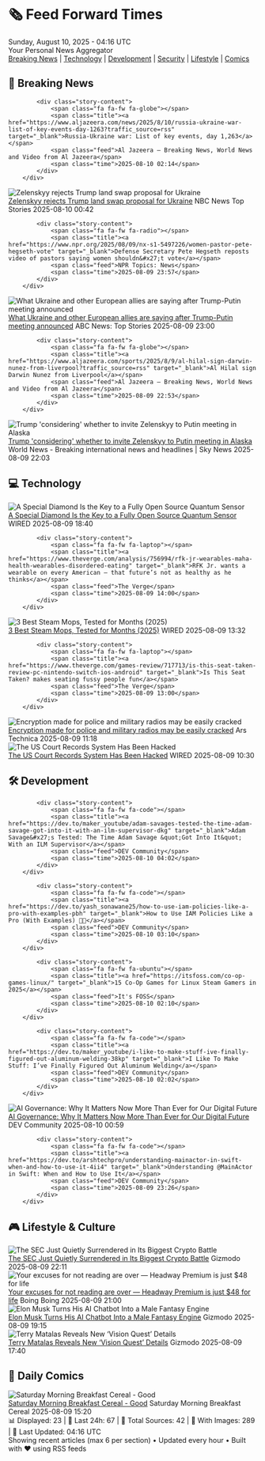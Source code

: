 <!-- Processing 54 RSS feeds at 2025-08-10 04:15:55 UTC -->
<!-- Processing: XKCD -->
<!-- Processing: Poorly Drawn Lines -->
<!-- Processing: Garfield -->
<!-- Processing: Dilbert -->
<!-- Processing: Girl Genius -->
<!-- Processing: BBC World News -->
<!-- Processing: Al Jazeera Breaking News -->
<!-- Processing: NPR News -->
<!-- Processing: CBC News -->
<!-- Error processing https://rss.cbc.ca/lineup/topstories.xml: The read operation timed out -->
<!-- Processing: Reuters Top News -->
<!-- Processing: Associated Press Breaking -->
<!-- Processing: ABC News Breaking -->
<!-- Processing: Guardian World News -->
<!-- Processing: Sky News World -->
<!-- Processing: Ars Technica -->
<!-- Processing: O'Reilly Radar -->
<!-- Processing: WIRED -->
<!-- Processing: Lobsters Python -->
<!-- Processing: Hacker News -->
<!-- Processing: Dev.to -->
<!-- Processing: OMG! Ubuntu -->
<!-- Processing: DistroWatch -->
<!-- Processing: Red Hat Blog -->
<!-- Processing: Ubuntu Blog -->
<!-- Processing: GitHub Blog -->
<!-- Processing: GitLab Blog -->
<!-- Processing: InfoQ -->
<!-- Processing: The Pragmatic Engineer -->
<!-- Processing: Kotaku -->
<!-- Processing: Krebs on Security -->
<!-- Processing: Schneier on Security -->
<!-- Generated 1 new posts out of 31 feeds processed -->
<div class="newspaper-header">
    <h1 class="newspaper-title">🗞️ Feed Forward Times</h1>
    <div class="newspaper-date">Sunday, August 10, 2025 - 04:16 UTC</div>
    <div class="newspaper-subtitle">Your Personal News Aggregator</div>
</div>

<div class="newspaper-nav">
    <a href="#breaking">Breaking News</a> |
    <a href="#tech">Technology</a> |
    <a href="#dev">Development</a> |
    <a href="#security">Security</a> |
    <a href="#lifestyle">Lifestyle</a> |
    <a href="#webcomics">Comics</a>
</div>

<div class="news-section breaking-news" id="breaking">
<h2 class="section-header">🚨 Breaking News</h2>
<div class="stories-container">
<div class="story">
            
            <div class="story-content">
                <span class="fa fa-fw fa-globe"></span>
                <span class="title"><a href="https://www.aljazeera.com/news/2025/8/10/russia-ukraine-war-list-of-key-events-day-1263?traffic_source=rss" target="_blank">Russia-Ukraine war: List of key events, day 1,263</a></span>
                <span class="feed">Al Jazeera – Breaking News, World News and Video from Al Jazeera</span>
                <span class="time">2025-08-10 02:14</span>
            </div>
        </div>
<div class="story">
            <img src="https://media-cldnry.s-nbcnews.com/image/upload/t_fit_1500w/mpx/2704722219/2025_08/1754786560132_wnn_vhi_zelenskyy_trump_putin_meeting_250809_1920x1080-vjr6vm.jpg" alt="Zelenskyy rejects Trump land swap proposal for Ukraine" class="story-image" loading="lazy" onerror="this.style.display='none'">
            <div class="story-content">
                <span class="fa fa-fw fa-broadcast-tower"></span>
                <span class="title"><a href="https://www.nbcnews.com/video/zelenskyy-rejects-trump-land-swap-proposal-for-ukraine-244661829549" target="_blank">Zelenskyy rejects Trump land swap proposal for Ukraine</a></span>
                <span class="feed">NBC News Top Stories</span>
                <span class="time">2025-08-10 00:42</span>
            </div>
        </div>
<div class="story">
            
            <div class="story-content">
                <span class="fa fa-fw fa-radio"></span>
                <span class="title"><a href="https://www.npr.org/2025/08/09/nx-s1-5497226/women-pastor-pete-hegseth-vote" target="_blank">Defense Secretary Pete Hegseth reposts video of pastors saying women shouldn&#x27;t vote</a></span>
                <span class="feed">NPR Topics: News</span>
                <span class="time">2025-08-09 23:57</span>
            </div>
        </div>
<div class="story">
            <img src="https://s.abcnews.com/images/US/trump-putin-6-rt-gmh-250807_1754574450600_hpMain_4x3t_384.jpg" alt="What Ukraine and other European allies are saying after Trump-Putin meeting announced" class="story-image" loading="lazy" onerror="this.style.display='none'">
            <div class="story-content">
                <span class="fa fa-fw fa-tv"></span>
                <span class="title"><a href="https://abcnews.go.com/International/vance-uk-high-stakes-diplomacy-day-after-trump/story?id=124514600" target="_blank">What Ukraine and other European allies are saying after Trump-Putin meeting announced</a></span>
                <span class="feed">ABC News: Top Stories</span>
                <span class="time">2025-08-09 23:00</span>
            </div>
        </div>
<div class="story">
            
            <div class="story-content">
                <span class="fa fa-fw fa-globe"></span>
                <span class="title"><a href="https://www.aljazeera.com/sports/2025/8/9/al-hilal-sign-darwin-nunez-from-liverpool?traffic_source=rss" target="_blank">Al Hilal sign Darwin Nunez from Liverpool</a></span>
                <span class="feed">Al Jazeera – Breaking News, World News and Video from Al Jazeera</span>
                <span class="time">2025-08-09 22:53</span>
            </div>
        </div>
<div class="story">
            <img src="https://e3.365dm.com/25/04/1920x1080/skynews-trump-zelenskyy-putin_6886829.jpg?20250414211955" alt="Trump &#x27;considering&#x27; whether to invite Zelenskyy to Putin meeting in Alaska" class="story-image" loading="lazy" onerror="this.style.display='none'">
            <div class="story-content">
                <span class="fa fa-fw fa-satellite"></span>
                <span class="title"><a href="https://news.sky.com/story/white-house-considering-inviting-zelenskyy-to-trump-putin-meeting-in-alaska-reports-13409490" target="_blank">Trump &#x27;considering&#x27; whether to invite Zelenskyy to Putin meeting in Alaska</a></span>
                <span class="feed">World News - Breaking international news and headlines | Sky News</span>
                <span class="time">2025-08-09 22:03</span>
            </div>
        </div>
</div>
</div>
<div class="news-section tech-news" id="tech">
<h2 class="section-header">💻 Technology</h2>
<div class="stories-container">
<div class="story">
            <img src="https://media.wired.com/photos/6897948fbe3f878769d0cc2a/master/pass/signal-2025-08-06-073437.jpg" alt="A Special Diamond Is the Key to a Fully Open Source Quantum Sensor" class="story-image" loading="lazy" onerror="this.style.display='none'">
            <div class="story-content">
                <span class="fa fa-fw fa-bolt"></span>
                <span class="title"><a href="https://www.wired.com/story/fully-open-source-quantum-sensor-uncut-gem/" target="_blank">A Special Diamond Is the Key to a Fully Open Source Quantum Sensor</a></span>
                <span class="feed">WIRED</span>
                <span class="time">2025-08-09 18:40</span>
            </div>
        </div>
<div class="story">
            
            <div class="story-content">
                <span class="fa fa-fw fa-laptop"></span>
                <span class="title"><a href="https://www.theverge.com/analysis/756994/rfk-jr-wearables-maha-health-wearables-disordered-eating" target="_blank">RFK Jr. wants a wearable on every American — that future’s not as healthy as he thinks</a></span>
                <span class="feed">The Verge</span>
                <span class="time">2025-08-09 14:00</span>
            </div>
        </div>
<div class="story">
            <img src="https://media.wired.com/photos/6896594ea27f0a0d3d8a0fa0/master/pass/I%20Tested%20Steam%20Mops%20in%20My%20Kitchen%20for%203%20Months.%20These%20Were%20My%20Favorites.png" alt="3 Best Steam Mops, Tested for Months (2025)" class="story-image" loading="lazy" onerror="this.style.display='none'">
            <div class="story-content">
                <span class="fa fa-fw fa-bolt"></span>
                <span class="title"><a href="https://www.wired.com/gallery/best-steam-mops/" target="_blank">3 Best Steam Mops, Tested for Months (2025)</a></span>
                <span class="feed">WIRED</span>
                <span class="time">2025-08-09 13:32</span>
            </div>
        </div>
<div class="story">
            
            <div class="story-content">
                <span class="fa fa-fw fa-laptop"></span>
                <span class="title"><a href="https://www.theverge.com/games-review/717713/is-this-seat-taken-review-pc-nintendo-switch-ios-android" target="_blank">Is This Seat Taken? makes seating fussy people fun</a></span>
                <span class="feed">The Verge</span>
                <span class="time">2025-08-09 13:00</span>
            </div>
        </div>
<div class="story">
            <img src="https://cdn.arstechnica.net/wp-content/uploads/2025/08/Screenshot-2025-08-08-at-15-37-31-Encryption-Made-for-Police-and-Military-Radios-May-Be-Easily-Cracked-WIRED-500x500.png" alt="Encryption made for police and military radios may be easily cracked" class="story-image" loading="lazy" onerror="this.style.display='none'">
            <div class="story-content">
                <span class="fa fa-fw fa-cog"></span>
                <span class="title"><a href="https://arstechnica.com/security/2025/08/encryption-made-for-police-and-military-radios-may-be-easily-cracked/" target="_blank">Encryption made for police and military radios may be easily cracked</a></span>
                <span class="feed">Ars Technica</span>
                <span class="time">2025-08-09 11:18</span>
            </div>
        </div>
<div class="story">
            <img src="https://media.wired.com/photos/68966770c8079b4bd3aafb65/master/pass/court-data-breach-sec-1238143476.jpg" alt="The US Court Records System Has Been Hacked" class="story-image" loading="lazy" onerror="this.style.display='none'">
            <div class="story-content">
                <span class="fa fa-fw fa-bolt"></span>
                <span class="title"><a href="https://www.wired.com/story/us-court-records-system-hacked/" target="_blank">The US Court Records System Has Been Hacked</a></span>
                <span class="feed">WIRED</span>
                <span class="time">2025-08-09 10:30</span>
            </div>
        </div>
</div>
</div>
<div class="news-section dev-news" id="dev">
<h2 class="section-header">🛠️ Development</h2>
<div class="stories-container">
<div class="story">
            
            <div class="story-content">
                <span class="fa fa-fw fa-code"></span>
                <span class="title"><a href="https://dev.to/maker_youtube/adam-savages-tested-the-time-adam-savage-got-into-it-with-an-ilm-supervisor-dkg" target="_blank">Adam Savage&#x27;s Tested: The Time Adam Savage &quot;Got Into It&quot; With an ILM Supervisor</a></span>
                <span class="feed">DEV Community</span>
                <span class="time">2025-08-10 04:02</span>
            </div>
        </div>
<div class="story">
            
            <div class="story-content">
                <span class="fa fa-fw fa-code"></span>
                <span class="title"><a href="https://dev.to/yash_sonawane25/how-to-use-iam-policies-like-a-pro-with-examples-pbh" target="_blank">How to Use IAM Policies Like a Pro (With Examples) 🔐✨</a></span>
                <span class="feed">DEV Community</span>
                <span class="time">2025-08-10 03:10</span>
            </div>
        </div>
<div class="story">
            
            <div class="story-content">
                <span class="fa fa-fw fa-ubuntu"></span>
                <span class="title"><a href="https://itsfoss.com/co-op-games-linux/" target="_blank">15 Co-Op Games for Linux Steam Gamers in 2025</a></span>
                <span class="feed">It's FOSS</span>
                <span class="time">2025-08-10 02:10</span>
            </div>
        </div>
<div class="story">
            
            <div class="story-content">
                <span class="fa fa-fw fa-code"></span>
                <span class="title"><a href="https://dev.to/maker_youtube/i-like-to-make-stuff-ive-finally-figured-out-aluminum-welding-38kp" target="_blank">I Like To Make Stuff: I’ve Finally Figured Out Aluminum Welding</a></span>
                <span class="feed">DEV Community</span>
                <span class="time">2025-08-10 02:02</span>
            </div>
        </div>
<div class="story">
            <img src="https://media2.dev.to/dynamic/image/width=800%2Cheight=%2Cfit=scale-down%2Cgravity=auto%2Cformat=auto/https%3A%2F%2Fdev-to-uploads.s3.amazonaws.com%2Fuploads%2Farticles%2Fcggjcdc683qnrfrurnds.webp" alt="AI Governance: Why It Matters Now More Than Ever for Our Digital Future" class="story-image" loading="lazy" onerror="this.style.display='none'">
            <div class="story-content">
                <span class="fa fa-fw fa-code"></span>
                <span class="title"><a href="https://dev.to/jay_all_day/ai-governance-why-it-matters-now-more-than-ever-for-our-digital-future-f5c" target="_blank">AI Governance: Why It Matters Now More Than Ever for Our Digital Future</a></span>
                <span class="feed">DEV Community</span>
                <span class="time">2025-08-10 00:59</span>
            </div>
        </div>
<div class="story">
            
            <div class="story-content">
                <span class="fa fa-fw fa-code"></span>
                <span class="title"><a href="https://dev.to/arshtechpro/understanding-mainactor-in-swift-when-and-how-to-use-it-4ii4" target="_blank">Understanding @MainActor in Swift: When and How to Use It</a></span>
                <span class="feed">DEV Community</span>
                <span class="time">2025-08-09 23:26</span>
            </div>
        </div>
</div>
</div>
<div class="news-section lifestyle-news" id="lifestyle">
<h2 class="section-header">🎮 Lifestyle & Culture</h2>
<div class="stories-container">
<div class="story">
            <img src="https://gizmodo.com/app/uploads/2025/07/bitcoin-photo.jpg" alt="The SEC Just Quietly Surrendered in Its Biggest Crypto Battle" class="story-image" loading="lazy" onerror="this.style.display='none'">
            <div class="story-content">
                <span class="fa fa-fw fa-computer"></span>
                <span class="title"><a href="https://gizmodo.com/the-sec-just-quietly-surrendered-in-its-biggest-crypto-battle-2000641156" target="_blank">The SEC Just Quietly Surrendered in Its Biggest Crypto Battle</a></span>
                <span class="feed">Gizmodo</span>
                <span class="time">2025-08-09 22:11</span>
            </div>
        </div>
<div class="story">
            <img src="https://i0.wp.com/boingboing.net/wp-content/uploads/2025/08/sale_318822_article_image.jpg?fit=2250%2C1500&amp;quality=60&amp;ssl=1" alt="Your excuses for not reading are over — Headway Premium is just $48 for life" class="story-image" loading="lazy" onerror="this.style.display='none'">
            <div class="story-content">
                <span class="fa fa-fw fa-arrow-right"></span>
                <span class="title"><a href="https://boingboing.net/2025/08/09/your-excuses-for-not-reading-are-over-headway-premium-is-just-48-for-life.html" target="_blank">Your excuses for not reading are over — Headway Premium is just $48 for life</a></span>
                <span class="feed">Boing Boing</span>
                <span class="time">2025-08-09 21:00</span>
            </div>
        </div>
<div class="story">
            <img src="https://gizmodo.com/app/uploads/2025/05/elon-musk-gazing-at-ceiling-may-30-2025.jpg" alt="Elon Musk Turns His AI Chatbot Into a Male Fantasy Engine" class="story-image" loading="lazy" onerror="this.style.display='none'">
            <div class="story-content">
                <span class="fa fa-fw fa-computer"></span>
                <span class="title"><a href="https://gizmodo.com/elon-musk-turns-his-ai-chatbot-into-a-male-fantasy-engine-2000641153" target="_blank">Elon Musk Turns His AI Chatbot Into a Male Fantasy Engine</a></span>
                <span class="feed">Gizmodo</span>
                <span class="time">2025-08-09 19:15</span>
            </div>
        </div>
<div class="story">
            <img src="https://gizmodo.com/app/uploads/2025/08/white-vision.jpg" alt="Terry Matalas Reveals New ‘Vision Quest’ Details" class="story-image" loading="lazy" onerror="this.style.display='none'">
            <div class="story-content">
                <span class="fa fa-fw fa-computer"></span>
                <span class="title"><a href="https://gizmodo.com/terry-matalas-reveals-new-vision-quest-details-2000641146" target="_blank">Terry Matalas Reveals New ‘Vision Quest’ Details</a></span>
                <span class="feed">Gizmodo</span>
                <span class="time">2025-08-09 17:40</span>
            </div>
        </div>
</div>
</div>
<div class="news-section webcomics-section" id="webcomics">
<h2 class="section-header">🎨 Daily Comics</h2>
<div class="stories-container">
<div class="story">
            <img src="https://www.smbc-comics.com/comics/1754596797-20250809.png" alt="Saturday Morning Breakfast Cereal - Good" class="story-image" loading="lazy" onerror="this.style.display='none'">
            <div class="story-content">
                <span class="fa fa-fw fa-smile"></span>
                <span class="title"><a href="https://www.smbc-comics.com/comic/good-7" target="_blank">Saturday Morning Breakfast Cereal - Good</a></span>
                <span class="feed">Saturday Morning Breakfast Cereal</span>
                <span class="time">2025-08-09 15:20</span>
            </div>
        </div>
</div>
</div>

<div class="newspaper-footer">
    <div class="stats">
        📊 Displayed: 23 | 📅 Last 24h: 67 | 📡 Total Sources: 42 | 📸 With Images: 289 |
        🔄 Last Updated: 04:16 UTC
    </div>
    <div class="footer-note">
        Showing recent articles (max 6 per section) • Updated every hour • Built with ❤️ using RSS feeds
    </div>
</div>
